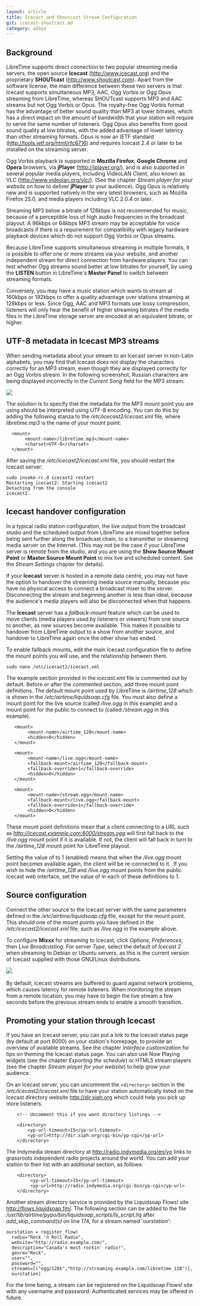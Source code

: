 ```yaml
---
layout: article
title: Icecast and Shoutcast Stream Configuration
git: icecast-shoutcast.md
category: admin
---
```


## Background

LibreTime supports direct connection to two popular streaming media servers, the open source **Icecast** (<http://www.icecast.org>) and the proprietary **SHOUTcast** (<http://www.shoutcast.com>). Apart from the software license, the main difference between these two servers is that Icecast supports simultaneous MP3, AAC, Ogg Vorbis or Ogg Opus streaming from LibreTime, whereas SHOUTcast supports MP3 and AAC streams but not Ogg Vorbis or Opus. The royalty-free Ogg Vorbis format has the advantage of better sound quality than MP3 at lower bitrates, which has a direct impact on the amount of bandwidth that your station will require to serve the same number of listeners. Ogg Opus also benefits from good sound quality at low bitrates, with the added advantage of lower latency than other streaming formats. Opus is now an IETF standard (<http://tools.ietf.org/html/rfc6716>) and requires Icecast 2.4 or later to be installed on the streaming server.

Ogg Vorbis playback is supported in **Mozilla Firefox**, **Google Chrome** and **Opera** browsers, via **jPlayer** (<http://jplayer.org/>), and is also supported in several popular media players, including VideoLAN Client, also known as VLC (<http://www.videolan.org/vlc/>). (See the chapter *Stream player for your website* on how to deliver **jPlayer** to your audience). Ogg Opus is relatively new and is supported natively in the very latest browsers, such as Mozilla Firefox 25.0, and media players including VLC 2.0.4 or later.

Streaming MP3 below a bitrate of 128kbps is not recommended for music, because of a perceptible loss of high audio frequencies in the broadcast playout. A 96kbps or 64kbps MP3 stream may be acceptable for voice broadcasts if there is a requirement for compatibility with legacy hardware playback devices which do not support Ogg Vorbis or Opus streams.

Because LibreTime supports simultaneous streaming in multiple formats, it is possible to offer one or more streams via your website, and another independent stream for direct connection from hardware players. You can test whether Ogg streams sound better at low bitrates for yourself, by using the **LISTEN** button in LibreTime's **Master Panel** to switch between streaming formats.

Conversely, you may have a music station which wants to stream at 160kbps or 192kbps to offer a quality advantage over stations streaming at 128kbps or less. Since Ogg, AAC and MP3 formats use lossy compression, listeners will only hear the benefit of higher streaming bitrates if the media files in the LibreTime storage server are encoded at an equivalent bitrate, or higher.

## UTF-8 metadata in Icecast MP3 streams

When sending metadata about your stream to an Icecast server in non-Latin alphabets, you may find that Icecast does not display the characters correctly for an MP3 stream, even though they are displayed correctly for an Ogg Vorbis stream. In the following screenshot, Russian characters are being displayed incorrectly in the *Current Song* field for the MP3 stream:

![](img/Screenshot223-Icecast_UTF-8_metadata.png)

The solution is to specify that the metadata for the MP3 mount point you are using should be interpreted using UTF-8 encoding. You can do this by adding the following stanza to the */etc/icecast2/icecast.xml* file, where *libretime.mp3* is the name of your mount point:

      <mount>
           <mount-name>/libretime.mp3</mount-name>
           <charset>UTF-8</charset>
      </mount>

After saving the */etc/icecast2/icecast.xml* file, you should restart the Icecast server:

    sudo invoke-rc.d icecast2 restart
    Restarting icecast2: Starting icecast2
    Detaching from the console
    icecast2.

## Icecast handover configuration

In a typical radio station configuration, the live output from the broadcast studio and the scheduled output from LibreTime are mixed together before being sent further along the broadcast chain, to a transmitter or streaming media server on the Internet. (This may not be the case if your LibreTime server is remote from the studio, and you are using the **Show Source Mount Point** or **Master Source Mount Point** to mix live and scheduled content. See the *Stream Settings* chapter for details).

If your **Icecast** server is hosted in a remote data centre, you may not have the option to handover the streaming media source manually, because you have no physical access to connect a broadcast mixer to the server. Disconnecting the stream and beginning another is less than ideal, because the audience's media players will also be disconnected when that happens.

The **Icecast** server has a *fallback-mount* feature which can be used to move clients (media players used by listeners or viewers) from one source to another, as new sources become available. This makes it possible to handover from LibreTime output to a show from another source, and handover to LibreTime again once the other show has ended.

To enable fallback mounts, edit the main Icecast configuration file to define the mount points you will use, and the relationship between them.

    sudo nano /etc/icecast2/icecast.xml

The example *<mount>* section provided in the *icecast.xml* file is commented out by default. Before or after the commented section, add three mount point definitions. The default mount point used by LibreTime is */airtime\_128* which is shown in the */etc/airtime/liquidsoap.cfg* file. You must also define a mount point for the live source (called */live.ogg* in this example) and a mount point for the public to connect to (called */stream.ogg* in this example).

       <mount>
            <mount-name>/airtime_128</mount-name>
            <hidden>0</hidden>
       </mount>

       <mount>
            <mount-name>/live.ogg</mount-name>
            <fallback-mount>/airtime_128</fallback-mount>
            <fallback-override>1</fallback-override>
            <hidden>0</hidden>
       </mount>

       <mount>
            <mount-name>/stream.ogg</mount-name>
            <fallback-mount>/live.ogg</fallback-mount>
            <fallback-override>1</fallback-override>
            <hidden>0</hidden>
       </mount>

These mount point definitions mean that a client connecting to a URL such as *http://icecast.example.com:8000/stream.ogg* will first fall back to the */live.ogg* mount point if it is available. If not, the client will fall back in turn to the */airtime\_128* mount point for LibreTime playout.

Setting the value of *<fallback-override>* to 1 (enabled) means that when the */live.ogg* mount point becomes available again, the client will be re-connected to it.  If you wish to hide the */airtime\_128* and */live.ogg* mount points from the public Icecast web interface, set the value of *<hidden>* in each of these definitions to 1.

## Source configuration

Connect the other source to the Icecast server with the same parameters defined in the */etc/airtime/liquidsoap.cfg* file, except for the mount point. This should one of the mount points you have defined in the */etc/icecast2/icecast.xml* file, such as */live.ogg* in the example above.

To configure **Mixxx** for streaming to Icecast, click *Options*, *Preferences*, then *Live Broadcasting*. For server *Type*, select the default of *Icecast 2* when streaming to Debian or Ubuntu servers, as this is the current version of Icecast supplied with those GNU/Linux distributions.

![](img/Screenshot123-Mixxx_Preferences.png) 

By default, Icecast streams are buffered to guard against network problems, which causes latency for remote listeners. When monitoring the stream from a remote location, you may have to begin the live stream a few seconds before the previous stream ends to enable a smooth transition.

## Promoting your station through Icecast

If you have an Icecast server, you can put a link to the Icecast status page (by default at port 8000) on your station's homepage,
to provide an overview of available streams. See the chapter *Interface customization* for tips on theming the
Icecast status page. You can also use Now Playing widgets (see the chapter *Exporting the schedule*) or HTML5 stream players (see the chapter *Stream player for your website*) to help grow your audience.

On an Icecast server, you can uncomment the `<directory>` section in the _/etc/icecast2/icecast.xml_ file to have
your station automatically listed on the Icecast directory website <http://dir.xiph.org> which could help you pick
up more listeners.

        <!-- Uncomment this if you want directory listings -->

        <directory>
            <yp-url-timeout>15</yp-url-timeout>
            <yp-url>http://dir.xiph.org/cgi-bin/yp-cgi</yp-url>
        </directory>

The Indymedia stream directory at <http://radio.indymedia.org/en/yp> links to grassroots independent radio projects around the world. You can add your station to their list with an additional *<directory>* section, as follows:

        <directory>
             <yp-url-timeout>15</yp-url-timeout>
             <yp-url>http://radio.indymedia.org/cgi-bin/yp-cgi</yp-url>
        </directory>

Another stream directory service is provided by the Liquidsoap Flows! site <http://flows.liquidsoap.fm/>. The following section can be added to the file */usr/lib/airtime/pypo/bin/liquidsoap\_scripts/ls\_script.liq* after *add\_skip\_command(s)* on line 174, for a stream named '*ourstation*':

    ourstation = register_flow(
      radio="Rock 'n Roll Radio",
      website="http://radio.example.com/",
      description="Canada's most rockin' radio!",
      genre="Rock",
      user="",
      password="",
      streams=[("ogg/128k","http://streaming.example.com/libretime_128")],
      ourstation)

For the time being, a stream can be registered on the Liquidsoap Flows! site with any username and password. Authenticated services may be offered in future.